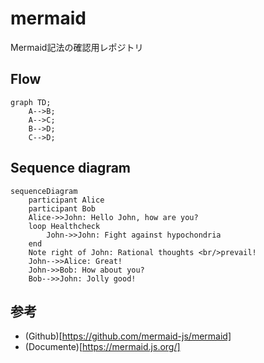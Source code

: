 # mermaid
Mermaid記法の確認用レポジトリ

## Flow

```mermaid
graph TD;
    A-->B;
    A-->C;
    B-->D;
    C-->D;
```

## Sequence diagram

```mermaid
sequenceDiagram
    participant Alice
    participant Bob
    Alice->>John: Hello John, how are you?
    loop Healthcheck
        John->>John: Fight against hypochondria
    end
    Note right of John: Rational thoughts <br/>prevail!
    John-->>Alice: Great!
    John->>Bob: How about you?
    Bob-->>John: Jolly good!
```

## 参考

* (Github)[https://github.com/mermaid-js/mermaid]
* (Documente)[https://mermaid.js.org/]
